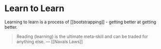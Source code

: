 # Learn to Learn
Learning to learn is a process of [[bootstrapping]] - getting better at getting better.

> Reading (learning) is the ultimate meta-skill and can be traded for anything else.
> — [[Navals Laws]]
